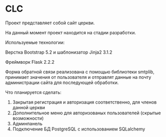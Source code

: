 # CLC
Проект представляет собой сайт церкви.

На данный момент проект находится на стадии разработки.

Используемые технологии:

Верстка Bootstrap 5.2 и шаблонизатор Jinja2 3.1.2

Фреймворк Flask 2.2.2

Форма обратной связи реализована с помощью библиотеки smtplib,
принимает значения от пользователя и отправлят данные на почту администрации сайта для последующей обработки.

Что планируется сделать:
1. Закрытая регистрация и авторизация соответственно, для членов данной церкви
2. Дополнительное меню для авторизованых пользователей (скрытые возможности)
3. Админпанель
4. Подключение БД PostgreSQL с использованием SQLalchemy
